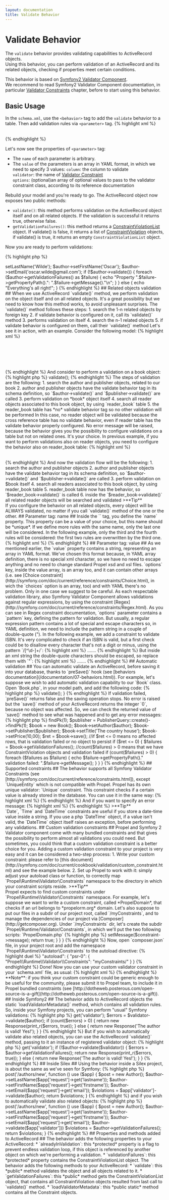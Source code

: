 ```yaml
---
layout: documentation
title: Validate Behavior
---
```


# Validate Behavior #

The `validate` behavior provides validating capabilities to ActiveRecord objects.     
Using this behavior, you can perform validation of an ActiveRecord and its related objects, checking if properties meet certain conditions.

This behavior is based on [Symfony2 Validator Component](http://symfony.com/doc/current/book/validation.html).     
We recommend to read Symfony2 Validator Component documentation, in particular [Validator Constraints](http://symfony.com/doc/current/reference/constraints.html) chapter, before to start using this behavior.

## Basic Usage ##

In the `schema.xml`, use the `<behavior>` tag to add the `validate` behavior to a table.
Then add validation rules via `<parameter>` tag.
{% highlight xml %}
<table name="author" description="Author Table">
  <column name="id" required="true" primaryKey="true" autoIncrement="true" type="INTEGER" description="Author Id" />
  <column name="first_name" required="true" type="VARCHAR" size="128" description="First Name" />
  <column name="last_name" required="true" type="VARCHAR" size="128" description="Last Name" />
  <column name="email" type="VARCHAR" size="128" description="E-Mail Address" />

  <behavior name="validate">
    <parameter name="rule1" value="{column: first_name, validator: NotNull}" />
    <parameter name="rule2" value="{column: first_name, validator: Length, options: {max: 128}}" />
    <parameter name="rule3" value="{column: last_name, validator: NotNull}" />
    <parameter name="rule4" value="{column: last_name, validator: Length, options: {max: 128}}" />
    <parameter name="rule5" value="{column: email, validator: Email}" />
  </behavior>
</table>
{% endhighlight %}

Let's now see the properties of `<parameter>` tag:
*   The `name` of each parameter is arbitrary. 
*   The `value` of the parameters is an array in YAML format, in which we need to specify 3 values:
     `column`: the column to validate      
     `validator`: the name of [Validator Constraint](http://symfony.com/doc/current/reference/constraints.html)      
     `options`: (optional)an array of optional values to pass to the validator constraint class, according to its reference documentation       



Rebuild your model and you're ready to go. The ActiveRecord object now exposes two public methods:
* `validate()`: this method performs validation on the ActiveRecord object itself and on all related objects. If the validation is successful it returns true, otherwise false.
* `getValidationFailures()`: this method returns a [ConstraintViolationList](http://api.symfony.com/2.0/Symfony/Component/Validator/ConstraintViolationList.html) object. If validate() is false, it returns a list of [ConstraintViolation](http://api.symfony.com/2.0/Symfony/Component/Validator/ConstraintViolation.html) objects, if validate() is true, it returns an empty `ConstraintViolationList` object.


Now you are ready to perform validations:

{% highlight php %}
<?php

$author = new Author();
$author->setLastName('Wilde');
$author->setFirstName('Oscar');
$author->setEmail('oscar.wilde@gmail.com');

if (!$author->validate()) {
    foreach ($author->getValidationFailures() as $failure) {
        echo "Property ".$failure->getPropertyPath().": ".$failure->getMessage()."\n";
    }
}
else {
   echo "Everything's all right!";
}

{% endhighlight %}



## Related objects validation ##


When we use ActiveRecord `validate()` method, we perform validation on the object itself and on all related objects. It's a great possibility but we need to know how this method works, to avoid unpleasant surprises.


The `validate()` method follows these steps:   

1.   search the 1-n related objects by foreign key
2.   if validate behavior is configured on it, call its `validate()` method
3.   performs validation on itself
4.   search the n-1 related objects
5.   if validate behavior is configured on them, call their `validate()` method



Let's see it in action, with an example.    

Consider the following model:

{% highlight xml %}
<database name="bookstore">
    <table name="book">
        <column name="id" required="true" primaryKey="true" autoIncrement="true" type="INTEGER"/>
        <column name="title" type="VARCHAR" required="true" />
        <column name="isbn" type="VARCHAR" size="24" />
        <column name="price" required="false" type="FLOAT" />
        <column name="publisher_id" required="false" type="INTEGER" />
        <column name="author_id" required="false" type="INTEGER" />
        <foreign-key foreignTable="validate_publisher" onDelete="setnull">
            <reference local="publisher_id" foreign="id" />
        </foreign-key>
        <foreign-key foreignTable="validate_author" onDelete="setnull" onUpdate="cascade">
            <reference local="author_id" foreign="id" />
        </foreign-key>
        <behavior name="validate">
            <parameter name="rule1" value="{column: title, validator: NotNull}" />
        </behavior>
    </table>

    <table name="publisher">
        <column name="id" required="true" primaryKey="true" autoIncrement="true" type="INTEGER" />
        <column name="name" required="true" type="VARCHAR" size="128" />
        <column name="website" type="VARCHAR" />
        <behavior name="validate">
            <parameter name="rule1" value="{column: name, validator: NotNull}" />
            <parameter name="rule2" value="{column: website, validator: Url}" />
        </behavior>
    </table>

    <table name="author">
        <column name="id" required="true" primaryKey="true" autoIncrement="true" type="INTEGER" />
        <column name="first_name" required="true" type="VARCHAR" size="128" />
        <column name="last_name" required="true" type="VARCHAR" size="128" />
        <column name="email" type="VARCHAR" size="128" />
        <behavior name="validate">
            <parameter name="rule1" value="{column: first_name, validator: NotNull}" />
            <parameter name="rule2" value="{column: first_name, validator: Length, options: {max: 128}}" />
            <parameter name="rule3" value="{column: last_name, validator: NotNull}" />
            <parameter name="rule4" value="{column: last_name, validator: Length, options: {max: 128}}" />
            <parameter name="rule5" value="{column: email, validator: Email}" />
        </behavior>
    </table>

    <table name="reader">
        <column name="id" required="true" primaryKey="true" autoIncrement="true" type="INTEGER" />
        <column name="first_name" required="true" type="VARCHAR" size="128" />
        <column name="last_name" required="true" type="VARCHAR" size="128" />
        <column name="email" type="VARCHAR" size="128" />
        <behavior name="validate">
            <parameter name="rule1" value="{column: first_name, validator: NotNull}" />
            <parameter name="rule2" value="{column: first_name, validator: Length, options: {min: 4}}" />
            <parameter name="rule3" value="{column: last_name, validator: NotNull}" />
            <parameter name="rule4" value="{column: last_name, validator: Length, options: {max: 128}}" />
            <parameter name="rule5" value="{column: email, validator: Email}" />
        </behavior>
    </table>

    <table name="reader_book" isCrossRef="true">
         <column name="reader_id" type="INTEGER" primaryKey="true"/>
         <column name="book_id" type="INTEGER" primaryKey="true"/>
         <foreign-key foreignTable="validate_reader">
              <reference local="reader_id" foreign="id"/>
         </foreign-key>
         <foreign-key foreignTable="validate_book">
              <reference local="book_id" foreign="id"/>
         </foreign-key>
     </table>

</database>
{% endhighlight %}

And consider to perform a validation on a book object:

{% highlight php %}
<?php

$book = new Book();

// some operations by which we add to the book object some related objects:
// we add a publisher object, an author object and some reader objects

$book->validate();
{% endhighlight %}


The steps of validation are the following:

1.    search the author and publisher objects, related to our book
2.    author and publisher objects have the validate behavior tag in its schema definition, so `$author->validate()` and `$publisher->validate()` are called
3.    perform validation on *book* object itself
4.    search all reader objects associated to this book object, by using `reader_book` table
5.    the reader_book table has *no* validate behavior tag so no other validation will be performed


In this case, no reader object will be validated because the cross reference table has no validate behavior, even if reader table has the validate behavior properly configured. No error message will be raised, because the behavior gives you the possibility to configure validations on a table but not on related ones. It's your choice.

In previous example, if you want to perform validations also on reader objects, you need to configure the behavior also on reader_book table:

{% highlight xml %}
<!-- previous schema -->

<table name="validate_reader_book" isCrossRef="true">
         <column name="reader_id" type="INTEGER" primaryKey="true"/>
         <column name="book_id" type="INTEGER" primaryKey="true"/>
         <foreign-key foreignTable="validate_reader">
              <reference local="reader_id" foreign="id"/>
         </foreign-key>
         <foreign-key foreignTable="validate_book">
              <reference local="book_id" foreign="id"/>
         </foreign-key>
         <behavior name="validate">
            <parameter name="rule1" value="{column: reader_id, validator: NotNull}" />
            <parameter name="rule2" value="{column: book_id, validator: NotNull}" />
            <parameter name="rule3" value="{column: reader_id, validator: Type, options: {type: integer}}" />
            <parameter name="rule4" value="{column: book_id, validator: Type, options: {type: integer}}" />
        </behavior>
     </table>
{% endhighlight %}

And now the validation flow will be the following:

1.    search the author and publisher objects
2.    author and publisher objects have the validate behavior tag in its schema definition, so `$author->validate()` and `$publisher->validate()` are called
3.    perform validation on $book itself
4.    search all readers associated to this book object, by using reader_book table
5.    reader_book table now has the behavior, so `$reader_book->validate()` is called
6.    inside the `$reader_book->validate()` all related reader objects will be searched and validated

>**Tip**<br />If you configure the behavior on all related objects, every object will be ALWAYS validated, no matter if you call `validate()` method of the one or the other.



## Parameter tag: name ##

Inside the `<parameter>` tag, you define the `name` property.     
This property can be a value of your choice, but this name should be *unique*. If we define more rules with the same name, only the last one will be considered.

In the following example, only the third and the fourth rules will be considered: the first two rules are overwritten by the third one.

{% highlight xml %}
<!-- your schema -->

   <column name="reader_id" type="INTEGER" primaryKey="true"/>
   <column name="book_id" type="INTEGER" primaryKey="true"/>
   <behavior name="validate">
       <parameter name="rule1" value="{column: reader_id, validator: NotNull}" />
       <parameter name="rule1" value="{column: book_id, validator: NotNull}" />
       <parameter name="rule1" value="{column: reader_id, validator: Type, options: {type: integer}}" />
       <parameter name="rule2" value="{column: book_id, validator: Type, options: {type: integer}}" />
    </behavior>

<!-- end of your schema -->
{% endhighlight %}


## Parameter tag: value ##

As we mentioned earlier, the `value` property contains a string, representing an array in YAML format. We've chosen this format because, in YAML array definition, there is no special xml character, so we have no need to escape anything and no need to change standard Propel xsd and xsl files.
`options` key, inside the value array, is an array too, and it can contain other arrays (i.e. see [Choice constraint](http://symfony.com/doc/current/reference/constraints/Choice.html), in wich the `choices` option is an array, too) and with YAML there's no problem. 

Only in one case we suggest to be careful.     
As each respectable validation library, also Symfony Validator Component allows validations against regular expressions, by using the constraint [Regex](http://symfony.com/doc/current/reference/constraints/Regex.html).             
As you can see in Regex constraint documentation, `options` parameter contains a `pattern` key, defining the pattern for validation. 

But usually, a regular expression pattern contains a lot of special and escape characters so, in YAML definition, we need to include the pattern string in a couple of double-quote (").

In the following example, we add a constraint to validate ISBN. It's very complicated to check if an ISBN is valid, but a first check could be to disallow every character that's not a digit or minus, using the pattern  `/[^\d-]+/`:

{% highlight xml %}
<!-- ATTENTION PLEASE: THIS EXAMPLE DOES NOT WORK -->

<!-- your schema -->
  <behavior name="validate">
      .......
      <parameter name="rule1" value="{column: isbn, validator: Regex, options: {pattern: "/[^\d-]+/", match: false, message: Please enter a valid ISBN}}" />
  </behavior>

<!-- end of your schema -->
{% endhighlight %}

But inside an xml string the double-quote characters should be escaped, so replace them with `&quot;`:


{% highlight xml %}
<!-- THIS EXAMPLE WORKS FINE -->

<!-- your schema -->
  <behavior name="validate">
      .......
      <parameter name="rule1" value="{column: isbn, validator: Regex, options: {pattern: &quot;/[^\d-]+/&quot;, match: false, message: Please enter a valid ISBN }}" />
  </behavior>

<!-- end of your schema -->
{% endhighlight %}


## Automatic validation ##

You can automatic validate an ActiveRecord, before saving it into your database, thanks to `preSave()` hook (see [behaviors documentation](/documentation/07-behaviors.html)).     
For example, let's suppose we wish to add automatic validation capability to our `Book` class. Open `Book.php`, in your model path, and add the following code:

{% highlight php %}
<?php
//Code of your Book class.
//Remember use statement to set properly ConnectionInterface namespace

public function preSave(ConnectionInterface $con = null)
{
    return $this->validate();
}
{% endhighlight %}

If validation failed, `preSave()` returns false and the saving operation stops. No error is raised but the `save()` method of your ActiveRecord returns the integer `0`, because no object was affected. So, we can check the returned value of `save()` method to see what was happened and to get any error messages:

{% highlight php %}
<?php
// your app code

$author = AuthorQuery::create()->findPk(1);
$publisher = PublisherQuery::create()->findPk(1);

$book = new Book();
$book->setAuthor($author);
$book->setPublisher($publisher);
$book->setTitle('The country house');
$book->setPrice(10,00);

$ret = $book->save();

//if $ret <= 0 means no affected rows, that is validation failed or no object to persist
if ($ret <= 0) {
    $failures = $book->getValidationFailures();

    //count($failures) > 0 means that we have ConstraintViolation objects and validation failed
    if (count($failures) > 0) {
        foreach ($failures as $failure) {
            echo $failure->getPropertyPath()." validation failed: ".$failure->getMessage();
        }
    }
}
{% endhighlight %}

## Supported constraints ##

The behavior supports all Symfony Validator Constraints (see [http://symfony.com/doc/current/reference/constraints.html]), except `UniqueEntity` which is not compatible with Propel.
Propel has its own unique validator: `Unique` constraint.
This constraint checks if a certain value is already stored in the database. You can use it in the same way:

{% highlight xml %}
<!-- your schema -->
  <behavior name="validate">
      <parameter name="rule1" value="{column: column_name, validator: Unique}" />
  </behavior>
{% endhighlight %}

And if you want to specify an error message:

{% highlight xml %}
<!-- your schema -->
  <behavior name="validate">
      <parameter name="rule1" value="{column: column_name, validator: Unique, options: {message: Your message here}}" />
  </behavior>
{% endhighlight %}

>**Tip**<br />`Date`, `Time` and `DateTime` constraints are useful if you store a date-time value inside a string. If you use a php `DateTime` object, if a value isn't valid, the `DateTime` object itself raises an exception, before performing any validations.


## Custom validation constraints ##

Propel and Symfony 2 Validator component come with many bundled constraints and that gives the possibility to perform almost all validations you could need.
But sometimes, you could think that a custom validation constraint is a better choice for you.

Adding a custom validation constraint to your project is very easy and it can be considered a two-step process:

1.    Write your custom constraint: please refer to [this document](http://symfony.com/doc/current/cookbook/validation/custom_constraint.html) and see the example below.
2.    Set up Propel to work with it: simply adjust your autoload class or function, to correctly map `Propel\Runtime\Validator\Constraints` namespace to the directory in which your constraint scripts reside.

>**Tip**<br /> Propel expects to find custom constraints under `Propel\Runtime\Validator\Constraints` namespace.


For example, let's suppose we want to write a custom constraint, called *PropelDomain*, that checks if an url belongs to *propelorm.org* domain.
Let's also suppose to put our files in a subdir of our project root, called `/myConstraints`, and to manage the dependencies of our project via [Composer](http://getcomposer.org).

Under `/myConstraints` dir, let's create the subdir `Propel/Runtime/Validator/Constraints`, in which we'll put the two following scripts:

`PropelDomain.php`
{% highlight php %}
<?php
// /myConstraints/Propel/Runtime/Validator/Constraints/PropelDomain.php

namespace Propel\Runtime\Validator\Constraints;

use Symfony\Component\Validator\Constraint;


class PropelDomain extends Constraint
{
    public $message = 'This url does not belong to propelorm.org domain';
    public $column = '';
}
{% endhighlight %}

`PropelDomainValidator.php`
{% highlight php %}
<?php
 // /myConstraints/Propel/Runtime/Validator/Constraints/PropelDomainValidator.php

 namespace Propel\Runtime\Validator\Constraints;

 use Symfony\Component\Validator\Constraint;
 use Symfony\Component\Validator\ConstraintValidator;

 class PropelDomainValidator extends ConstraintValidator
 {
     public function isValid($value, Constraint $constraint)
     {
         if ('propelorm.org' === strstr($value, 'propelorm.org')) {
             return false;
         } else {
             $this->setMessage($constraint->message);

             return true;
         }
     }
 }
{% endhighlight %}

Now, open `composer.json` file, in your project root and add the namespace `Propel\Runtime\Validator\Constraints` to the autoload directive:

{% highlight duel %}
"autoload": {
        "psr-0": {
            "Propel\\Runtime\\Validator\\Constraints": "myConstraints/"
        }
    }
{% endhighlight %}

Done! Now you can use your custom validator constraint in your `schema.xml` file, as usual:

{% highlight xml %}

<!-- your schema -->
  <behavior name="validate">
      <parameter name="rule1" value="{column: website, validator: PropelDomain, options: {message: Your custom message}}" />
  </behavior>

<!-- end of your schema -->
{% endhighlight %}

**Note**: if you think your custom constraint could be generic enough to be useful for the community, please submit it to Propel team,
to include it in Propel bundled constraints (see [http://dotheweb.posterous.com/open-source-is-a-gift](http://dotheweb.posterous.com/open-source-is-a-gift)).

## Inside Symfony2 ##

The behavior adds to ActiveRecord objects the static `loadValidatorMetadata()` method, which contains all validation rules. So, inside your Symfony projects, you can perform "usual" Symfony validations:

{% highlight php %}
<?php

//Symfony 2

use Symfony\Component\HttpFoundation\Response;
use YourVendor\YourBundle\Model\Author;
// ...

public function indexAction()
{
    $author = new Author();
    // ... do something to the $author object

    $validator = $this->get('validator');
    $errors = $validator->validate($author);

    if (count($errors) > 0) {
        return new Response(print_r($errors, true));
    } else {
        return new Response('The author is valid! Yes!');
    }
}
{% endhighlight %}

But if you wish to automatically validate also related objects, you can use the ActiveRecord `validate()` method, passing to it an instance of registered validator object:

{% highlight php %}
<?php

//Symfony 2

use Symfony\Component\HttpFoundation\Response;
use YouVendor\YourBundle\Model\Author;
// ...

public function indexAction()
{
    $author = new Author();
    // ... do something to the $author object

    $validator = $this->get('validator');
    if (!$author->validate($validator)) {
        $errors = $author->getValidationFailures();

        return new Response(print_r($errors, true));

    } 
    else {
        return new Response('The author is valid! Yes!');
    }
}
{% endhighlight %}


## Inside Silex ##

Using the behavior inside a Silex project, is about the same as we've seen for Symfony:

{% highlight php %}
<?php

//Silex

// ...

$app->post('/authors/new', function () use ($app) {
    $post = new Author();
    $author->setLastName($app['request']->get('lastname'));
    $author->setFirstName($app['request']->get('firstname'));
    $author->setEmail($app['request']->get('email'));

    $violations = $app['validator']->validate($author);

    return $violations;

}
{% endhighlight %}

and if you wish to automatically validate also related objects:

{% highlight php %}
<?php

//Silex

// ...

$app->post('/authors/new', function () use ($app) {
    $post = new Author();
    $author->setLastName($app['request']->get('lastname'));
    $author->setFirstName($app['request']->get('firstname'));
    $author->setEmail($app['request']->get('email'));

    $author->validate($app['validator']))
    $violations = $author->getValidationFailures();

    return $violations;

}
{% endhighlight %}

## Properties and methods added to ActiveRecord ##

The behavior adds the following properties to your ActiveRecord:

*   `alreadyInValidation`:  this *protected* property is a flag to prevent endless validation loop, if this object is referenced by another object on which we're performing a validation.
*   `validationFailures`:   this *protected* property contains the ConstraintViolationList object.


The behavior adds the following methods to your ActiveRecord:

*   `validate`:  this *public* method validates the object and all objects related to it.
*   `getValidationFailures`:  this *public* method gets the ConstraintViolationList object, that contains all ConstraintViolation objects resulted from last call to `validate()` method.
*   `loadValidatorMetadata`:  this *public static* method contains all the Constraint objects.
